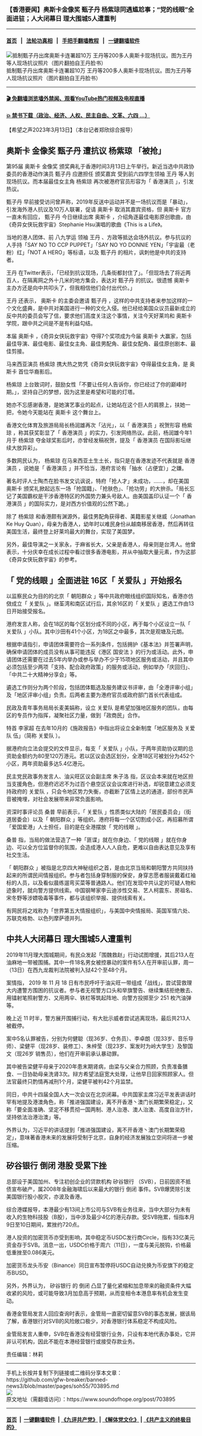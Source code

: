 ### 【香港要闻】奥斯卡金像奖 甄子丹 杨紫琼同遇尴尬事；“党的线眼”全面进驻；人大闭幕日 理大围城5人遭重判
------------------------

#### [首页](https://github.com/gfw-breaker/banned-news3/blob/master/README.md) &nbsp;&nbsp;|&nbsp;&nbsp; [法轮功真相](https://github.com/begood0513/basic/blob/master/README.md)  &nbsp;&nbsp;|&nbsp;&nbsp; [手把手翻墙教程](https://github.com/gfw-breaker/guides/wiki)  &nbsp;&nbsp;|&nbsp;&nbsp; [一键翻墙软件](https://github.com/gfw-breaker/nogfw/blob/master/README.md)  



<div><img alt="抵制甄子丹出席奥斯卡连署超10万 王丹等200多人奥斯卡现场抗议。图为王丹等人现场抗议照片（图片翻拍自王丹脸书）" src="https://img.soundofhope.org/2023-03/1-1678690337022.jpg"/>
<br/><figcaption class="caption">
 抵制甄子丹出席奥斯卡连署超10万 王丹等200多人奥斯卡现场抗议。图为王丹等人现场抗议照片（图片翻拍自王丹脸书）
</figcaption></div><hr/>

#### [ 🎬  免翻墙浏览墙外禁闻、观看YouTube热门视频及电视直播](https://github.com/gfw-breaker/HelloWorld)

#### [ 💥  禁书下载（政治、经济、人权、民主自由、文革、六四 ...）](https://github.com/gfw-breaker/books/blob/master/README.md)

<div><div class="Content__Wrapper sc-1bvya0-0 elmmKw article_body" data-checkusr="" itemprop="articleBody">
 <div id="post_place_1">
 </div>
 <p class="meta-top">
  <span class="meta">
   【希望之声2023年3月13日】（本台记者郑欣综合报导）
  </span>
 </p>
 <h2>
  <strong>
   <ok href="/term/7694">
    奥斯卡
   </ok>
   <ok href="/term/92392">
    金像奖
   </ok>
   <ok href="/term/240814">
    甄子丹
   </ok>
   遭抗议
   <ok href="/term/605495">
    杨紫琼
   </ok>
   「被抢」
  </strong>
 </h2>
 <p>
  第95届
  <ok href="/term/7694">
   奥斯卡
  </ok>
  <ok href="/term/92392">
   金像奖
  </ok>
  颁奖典礼于香港时间3月13日上午举行。新近当选中共政协委员的香港动作演员
  <ok href="/term/240814">
   甄子丹
  </ok>
  应邀担任
  <ok href="/term/848342">
   颁奖嘉宾
  </ok>
  受到前六四学生领袖
  <ok href="/term/23955">
   王丹
  </ok>
  等人到现场抗议。而本届最佳女主角
  <ok href="/term/605495">
   杨紫琼
  </ok>
  再次被港府官员形容为「
  <ok href="/term/721076">
   香港演员
  </ok>
  」，引发热议。
 </p>
 <p>
  <ok href="/term/240814">
   甄子丹
  </ok>
  早前接受访问曾声称，2019年反送中运动并不是一场抗议而是「暴动」，引发海外港人抗议及10万人联署，促请
  <ok href="/term/7694">
   奥斯卡
  </ok>
  取消其嘉宾资格，但
  <ok href="/term/7694">
   奥斯卡
  </ok>
  官方一直未有回应，
  <ok href="/term/240814">
   甄子丹
  </ok>
  今日继续出席
  <ok href="/term/7694">
   奥斯卡
  </ok>
  ，介绍角逐最佳电影原创歌曲，由《奇异女侠玩救宇宙》Stephanie Hsu演唱的歌曲《This is a Life》。
 </p>
 <p>
  当地的港人团体、前
  <ok href="/term/28585">
   八九学运
  </ok>
  领袖
  <ok href="/term/23955">
   王丹
  </ok>
  、方政等抵达会场外抗议。参与抗议的人手持「SAY NO TO CCP PUPPET」「SAY NO YO DONNIE YEN」「宇宙最（老粉）红」「NOT A HERO」等标语，以及
  <ok href="/term/240814">
   甄子丹
  </ok>
  的相片，讽刺他是中共的支持者。
 </p>
 <p>
  <ok href="/term/23955">
   王丹
  </ok>
  在Twitter表示，「已经到抗议现场，几条街都封住了」。「但现场去了将近两百人，在隔离网之外十几米的地方集会，表达对
  <ok href="/term/240814">
   甄子丹
  </ok>
  的抗议。很遗憾
  <ok href="/term/7694">
   奥斯卡
  </ok>
  主办方还是向中共叩头了，但我相信他们会付出代价。」
 </p>
 <p>
  <ok href="/term/23955">
   王丹
  </ok>
  还表示，
  <ok href="/term/7694">
   奥斯卡
  </ok>
  的主委会邀请
  <ok href="/term/240814">
   甄子丹
  </ok>
  ，这样的中共支持者来参加这样的一个文化盛典，是中共对美国进行一种的文化入侵。他已经给美国众议员最新成立的反中共的委员会写了信，要求他们高度关注这个事情，关注今天好莱坞和
  <ok href="/term/7694">
   奥斯卡
  </ok>
  学院，跟中共之间是不是有利益勾结。
 </p>
 <p>
  本届
  <ok href="/term/7694">
   奥斯卡
  </ok>
  ，《奇异女侠玩救宇宙》夺得7个奖项成为今届
  <ok href="/term/7694">
   奥斯卡
  </ok>
  大赢家，包括最佳导演、最佳电影、最佳女主角、最佳男配角、最佳女配角、最佳原创剧本、最佳剪接。
 </p>
 <p>
  马来西亚演员
  <ok href="/term/605495">
   杨紫琼
  </ok>
  携大热之势凭《奇异女侠玩救宇宙》夺得最佳女主角，是
  <ok href="/term/7694">
   奥斯卡
  </ok>
  首位华裔影后。
 </p>
 <p>
  <ok href="/term/605495">
   杨紫琼
  </ok>
  上台致词时，鼓励女性「不要让任何人告诉你，你已经过了你的巅峰时期。」，坚持自己的梦想，因为这里是希望和可能的灯塔。
 </p>
 <p>
  她亦不忘感谢香港，是她演艺事业的起点，让她站在这个巨人的肩膀上，扶她一把，令她今天能站在
  <ok href="/term/7694">
   奥斯卡
  </ok>
  这个舞台上。
 </p>
 <p>
  香港文化体育及旅游局局长杨润雄再次「沾光」，以「
  <ok href="/term/721076">
   香港演员
  </ok>
  」祝贺形容
  <ok href="/term/605495">
   杨紫琼
  </ok>
  ，称其获奖彰显了「
  <ok href="/term/721076">
   香港演员
  </ok>
  」的实力，引发网络热议。此前，杨润雄今年1月于
  <ok href="/term/605495">
   杨紫琼
  </ok>
  夺金球奖影后时，亦曾经发稿祝贺，提及「
  <ok href="/term/721076">
   香港演员
  </ok>
  在国际影坛继续大放异彩」。
 </p>
 <p>
  多数网民认为，
  <ok href="/term/605495">
   杨紫琼
  </ok>
  在马来西亚土生土长，指只是在香港发迹不代表就是
  <ok href="/term/721076">
   香港演员
  </ok>
  ，说她是「
  <ok href="/term/721076">
   香港演员
  </ok>
  」并不恰当，港府言论有「抽水（占便宜）」之嫌。
 </p>
 <p>
  著名时评人士陶杰在脸书发文讥讽说，特府「抢人才」未成功，……，却在美国
  <ok href="/term/7694">
   奥斯卡
  </ok>
  颁奖礼掀起远东一场「抢国籍」、「抢肤色」、「抢功劳」的大拚杀。「局长忘记了美国霸权是干涉香港特区的外国势力兼头号敌人。由美国盖印认证一个「
  <ok href="/term/721076">
   香港演员
  </ok>
  」的国际实力，是对西方价值观的公然下跪。」
 </p>
 <p>
  除了
  <ok href="/term/605495">
   杨紫琼
  </ok>
  和香港颇有渊源外，最佳男配角获得者、美籍影星关继威（Jonathan Ke Huy Quan），母亲为香港人，幼年时以难民身份从越南移居香港，然后再转往美国生活，最终登上好莱坞最大的舞台，实现了美国梦。
 </p>
 <p>
  另外，最佳导演之一关家永，于麻省长大，父亲是香港人，母亲则是台湾人。他曾表示，十分庆幸在成长过程中看过很多香港电影，并从中抽取大量元素，作为这部《奇异女侠玩救宇宙》的参考。
 </p>
 <h2>
  <strong>
   「
   <ok href="/term/848348">
    党的线眼
   </ok>
   」全面进驻 16区「
   <ok href="/term/816093">
    关爱队
   </ok>
   」开始报名
  </strong>
 </h2>
 <p>
  以监察民众为目的的北京「
  <ok href="/term/32591">
   朝阳群众
  </ok>
  」等中共政府眼线组织国际知名，香港亦仿傚成立「
  <ok href="/term/816093">
   关爱队
  </ok>
  」。继荃湾和南区试行后，其余16区的「
  <ok href="/term/816093">
   关爱队
  </ok>
  」遴选工作由13日开始接受报名。
 </p>
 <p>
  港府发言人称，会在18区的每个区划分成不同的小区，再于每个小区设立一队「
  <ok href="/term/816093">
   关爱队
  </ok>
  」小队。其中沙田有41个小区，为18区之中最多，其次是观塘及元朗。
 </p>
 <p>
  根据申请指引，申请团体需要符合一系列条件，包括拥护《基本法》并签署声明，确保申请团体的成员没有从事可能违反《港区
  <ok href="/term/99050">
   国安法
  </ok>
  》的行为或活动。此外，申请团体还需要在过去5年内举办或参与举办不少于15项地区服务或活动，并且其中必须包括至少两项「支持、配合政府政策」的服务或活动，例如举办「庆回归」、「中共二十大精神分享会」等。
 </p>
 <p>
  遴选工作则分为两个阶段，包括团体甄选及服务建议书评审，由「全港评审小组」及「地区评审小组」负责。后两者主要为港府官员或政府部门首长代表组成。
 </p>
 <p>
  民政及青年事务局局长麦美娟称，设立
  <ok href="/term/816093">
   关爱队
  </ok>
  是希望加强地区服务的团队，由每区的专员作为指挥，凝聚社区力量，做到「政商民」合作。
 </p>
 <p>
  特首
  <ok href="/term/100347">
   李家超
  </ok>
  在去年10月的《施政报告》中指出将设立全新制度「地区服务及
  <ok href="/term/816093">
   关爱队
  </ok>
  伍」（简称
  <ok href="/term/816093">
   关爱队
  </ok>
  ）。
 </p>
 <p>
  据港府向立法会提交的文件显示，每支「
  <ok href="/term/816093">
   关爱队
  </ok>
  」小队，于两年资助协议期的总资助金额约为80至120万港元。若以区议会选区划分，全港18区可被划分为452个小区，两年资助最多达5.4亿港元。
 </p>
 <p>
  民主党民政事务发言人、油尖旺区议会副主席
  <ok href="/term/848345">
   朱子洛
  </ok>
  指，区议会本来就在地区担当支援角色，但港府迟迟不为过百个悬空区议会议席进行补选，却锐意建立必须支持政府的
  <ok href="/term/816093">
   关爱队
  </ok>
  ，只会令地区势力失衡，亦截断了区情上达的通道，部份市民声音被掩埋，对社会发展带来非常负面影响。
 </p>
 <p>
  资深时事评论员
  <ok href="/term/54977">
   桑普
  </ok>
  早前表示，「
  <ok href="/term/816093">
   关爱队
  </ok>
  」性质类似大陆的「居民委员会」（街道居委会）以及「
  <ok href="/term/32591">
   朝阳群众
  </ok>
  」等组织。港府将每一个区切割成小区，再招募所谓「爱国爱港」人士担任，目的是在全港摆放「
  <ok href="/term/848348">
   党的线眼
  </ok>
  」。
 </p>
 <p>
  <ok href="/term/54977">
   桑普
  </ok>
  指，当局的做法营造了一种「匪谍」就在你身边、「
  <ok href="/term/848348">
   党的线眼
  </ok>
  」就在你身边、可以全方位监督你的氛围，会造成港人人人自危，更难以自由表达意见及享有社交生活。
 </p>
 <p>
  「
  <ok href="/term/32591">
   朝阳群众
  </ok>
  」被指是北京四大神秘组织之首，是由北京当局和朝阳警方共同扶持起来的所谓民间情报组织。参与者包括身穿制服的保安，身穿志愿者服装戴着红袖标的人员，以及看似晨练遛弯买菜等普通路人。他们在发现中共认定的可疑人物和迹象时，就向警方提供线索。中国钢琴家李云迪涉性交易、艺人柯震东、房祖名、宋冬野等涉嫖吸毒等事件，都与该组织举报、提供线索有关。
 </p>
 <p>
  有网民将之戏称为「世界第五大情报组织」，与美国中央情报局、英国军情六处、苏联克格勃、以色列摩萨德并列。
 </p>
 <h2>
  <strong>
   中共人大闭幕日 理大围城5人遭重判
  </strong>
 </h2>
 <p>
  2019年11月理大围城期间，有民众发起「围魏救赵」行动试图增援，其后213人在油麻地一带被围捕。其中一件18名男女被控暴动的案件有5人在开审前认罪，周一（13日）在西九龙裁判法院被判入狱42个至48个月。
 </p>
 <p>
  案情指， 2019 年 11 月 18 日有市民呼吁于油尖旺一带组成「战线」，尝试营救理大内遭警方围困的抗议者。参与者无视警方口头和举旗警告、继续集结拒绝散去、用镭射笔照射警方、又用两伞、铁栏等筑起阵地、向警方投掷至少 251 枚汽油弹等。
 </p>
 <p>
  晚上近 11 时半，警方展开围捕行动，有大批示威者尝试逃离现场，最后共213人被截停。
 </p>
 <p>
  案中5名认罪被告，分别为何健聪（现36岁、仓务员）、李卓朗（现33岁、音乐导师）、梁健平（现28岁、装修工）、朱梓莹（现23岁、案发时为岭大学生）及黎国文（现26岁 销售员），他们在开审前承认暴动罪。
 </p>
 <p>
  其中被告梁健平母亲于2020年患末期肾病，由梁与父亲合力照顾，负责准备膳食、一日协助母亲洗肾3次。辩方希望法庭宽大处理，让他早日回家照顾家人。但法官最终只酌情再减刑1个月，梁健平被判42个月监禁。
 </p>
 <p>
  同日，中共十四届全国人大一次会议在北京闭幕。中共国家主席习近平发表讲话时罕有地提及港澳角色，称「推进强国建设，离不开香港丶澳门长期繁荣稳定」，又称「要全面准确、坚定不移贯彻一国两制、港人治港、澳人治澳、高度自治方针，坚持依法治港治澳」等。
 </p>
 <p>
  外界认为，习近平的讲话提到「推进强国建设，离不开香港丶澳门长期繁荣稳定」，意味著香港未来的发展将受制于北京，自身的经济发展独立空间将进一步被压缩。
 </p>
 <h2>
  <strong>
   <ok href="/term/848126">
    矽谷银行
   </ok>
   <ok href="/term/10969">
    倒闭
   </ok>
   <ok href="/term/111157">
    港股
   </ok>
   受累下挫
  </strong>
 </h2>
 <p>
  总部设于美国加州、专注初创企业的贷款机构
  <ok href="/term/848126">
   矽谷银行
  </ok>
  （SVB），日前因资不抵债宣布破产，属2008年金融海啸后以来最大的银行
  <ok href="/term/10969">
   倒闭
  </ok>
  事件。SVB爆煲除引发美国银行股小股灾，亦波及香港。
 </p>
 <p>
  综合港媒报导，本港最少有13间上市公司与SVB有业务往来，当中大部分为未有收入的生物科技股（B股），当中涉及最少4亿的港元存款。受SVB拖累，恒指本月9日至10日期间，累挫约720点。
 </p>
 <p>
  港人投资的加密货币亦受到影响，其中稳定币USDC发行商Circle，指有33亿美元资金存于SVB。消息一出，USDC价格于周六（11日），一度与美元脱钩，价格最低重挫至0.086美元。
 </p>
 <p>
  加密货币龙头币安（Binance）同日宣布暂停将USDC自动兑换为币安旗下的稳定币BUSD。
 </p>
 <p>
  另外，外界认为，
  <ok href="/term/848126">
   矽谷银行
  </ok>
  的
  <ok href="/term/10969">
   倒闭
  </ok>
  凸显了量化紧缩和加息带来的融资条件大幅收紧的风险，或可能导致3月加息高于预期，从而变相令本港息率有机会发生变动。
 </p>
 <p>
  香港金管局发言人回应查询时表示，金管局一直密切留意SVB的事态发展，据该局了解，香港银行对SVB的风险敞口极少，对香港银行体系稳定不构成风险。
 </p>
 <p>
  金管局发言人重申，SVB在香港没有经营银行业务，只设有本地代表办事处，它并非认可机构，因此不能在本港经营银行或接受存款业务。
 </p>
 <p class="meta-btm">
  责任编辑：林莉
 </p>
</div>
</div>
<hr/>
手机上长按并复制下列链接或二维码分享本文章：<br/>
https://github.com/gfw-breaker/banned-news3/blob/master/pages/soh55/703895.md <br/>
<a href='https://github.com/gfw-breaker/banned-news3/blob/master/pages/soh55/703895.md'><img src='https://github.com/gfw-breaker/banned-news3/blob/master/pages/soh55/703895.md.png'/></a> <br/>
原文地址（需翻墙访问）：https://www.soundofhope.org/post/703895


------------------------
#### [首页](https://github.com/gfw-breaker/banned-news3/blob/master/README.md) &nbsp;|&nbsp; [一键翻墙软件](https://github.com/gfw-breaker/nogfw/blob/master/README.md) &nbsp;| [《九评共产党》](https://github.com/gfw-breaker/9ping.md/blob/master/README.md#九评之一评共产党是什么) | [《解体党文化》](https://github.com/gfw-breaker/jtdwh.md/blob/master/README.md) | [《共产主义的终极目的》](https://github.com/gfw-breaker/gczydzjmd.md/blob/master/README.md)


<img src='http://gfw-breaker.win/banned-news3/pages/soh55/703895.md' width='0px' height='0px'/>